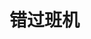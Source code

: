 # 错过班机
<sc-dc></sc-dc>
<br />
<dialog>
# It's great to see you, Steve!
## Happy to see you Jack.
# How was your [flight/n./5]?
## The [process/n.] was a [nightmare/n./3].
I'm just happy to be here now.
# What happened?
## I flew from Taipei to Tokyo, and then Tokyo to New York. 
Due to bad weather in Taipei, the plane was [grounded/adj.] for an hour.
## I missed my [connection/n./5] in Tokyo because of the [delay/n.].
Sky Air only has one flight a day to New York, so I spent an hour at Sky Air's ticketing counter as they tried to put me on another airline's flight.
# Sorry to hear that.
## Finally, they put me on  a Star Airlines flight for New York, but I had to wait for six hours in the airport.
# You must be jet-lagged.
Let's go to the coffee shop next door and get you a cup of coffee.
## Sounds good. I sure need it.
</dialog>
